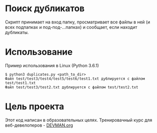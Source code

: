 # Поиск дубликатов

Скрипт принимает на вход папку, просматривает все файлы в ней (и всех подпапках и под-под-...папках) и сообщает, если находит дубликаты.

# Использование

Пример использования в Linux (Python 3.6.1)

```#!bash
$ python3 duplicates.py <path_to_dir>
Файл test/test3/test4/test5/test6/test1.txt дублируется с файлом test/test1.txt
Файл test/test3/test2.txt дублируется с файлом test/test2.txt
```

# Цель проекта

Этот код написан в образовательных целях. Тренировачный курс для веб-девелоперов - [DEVMAN.org](https://devman.org)
